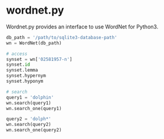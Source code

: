 # wordnet.py

Wordnet.py provides an interface to use WordNet for Python3.

```python
db_path = '/path/to/sqlite3-database-path'
wn = WordNet(db_path)

# access
synset = wn['02581957-n']
synset.id
synset.lemma
synset.hypernym
synset.hyponym

# search
query1 = 'dolphin'
wn.search(query1)
wn.search_one(query1)

query2 = 'dolph*'
wn.search(query2)
wn.search_one(query2)
```
